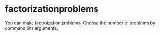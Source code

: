 # factorizationproblems
You can make factroization problems.
Choose the number of problems by command line arguments.
